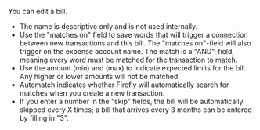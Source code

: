You can edit a bill.

* The name is descriptive only and is not used internally.
* Use the "matches on" field to save words that will trigger a connection between new transactions and this bill. The "matches on"-field will also trigger on the expense account name. The match is a "AND"-field, meaning every word must be matched for the transaction to match.
* Use the amount (min) and (max) to indicate expected limits for the bill. Any higher or lower amounts will not be matched.
* Automatch indicates whether Firefly will automatically search for matches when you create a new transaction.
* If you enter a number in the "skip" fields, the bill will be automatically skipped every X times; a bill that arrives every 3 months can be entered by filling in "3".